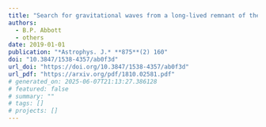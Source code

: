 ```yaml
---
title: "Search for gravitational waves from a long-lived remnant of the binary neutron star merger GW170817"
authors:
  - B.P. Abbott
  - others
date: 2019-01-01
publication: "*Astrophys. J.* **875**(2) 160"
doi: "10.3847/1538-4357/ab0f3d"
url_doi: "https://doi.org/10.3847/1538-4357/ab0f3d"
url_pdf: "https://arxiv.org/pdf/1810.02581.pdf"
# generated_on: 2025-06-07T21:13:27.386128
# featured: false
# summary: ""
# tags: []
# projects: []
---
```

